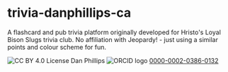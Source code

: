 # trivia-danphillips-ca

A flashcard and pub trivia platform originally developed for Hristo's Loyal Bison Slugs trivia club. No affiliation with Jeopardy! - just using a similar points and colour scheme for fun.

![CC BY 4.0 License](https://img.shields.io/badge/License-CC%20BY%204.0-lightgrey.svg)
Dan Phillips ![ORCID logo](https://orcid.org/sites/default/files/images/orcid_16x16.png) [0000-0002-0386-0132](https://orcid.org/0000-0002-0386-0132)
